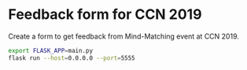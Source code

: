 # Feedback form for CCN 2019

Create a form to get feedback from Mind-Matching event at CCN 2019.

```bash
export FLASK_APP=main.py
flask run --host=0.0.0.0 --port=5555
```